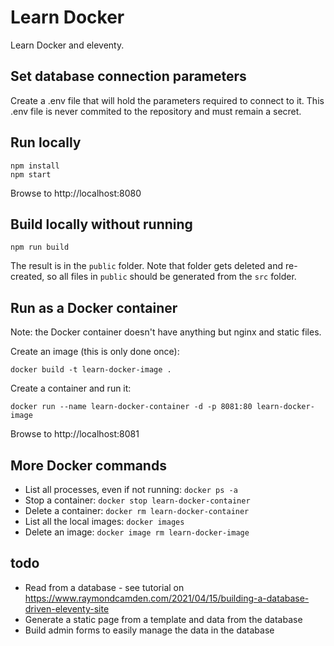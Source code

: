 # Learn Docker
Learn Docker and eleventy.

## Set database connection parameters
Create a .env file that will hold the parameters required to connect to it.
This .env file is never commited to the repository and must remain a secret.

## Run locally
```shell
npm install
npm start
```

Browse to http://localhost:8080

## Build locally without running
```shell
npm run build
```

The result is in the `public` folder. Note that folder gets deleted and re-created, so all files in `public` should be generated from the `src` folder.

## Run as a Docker container
Note: the Docker container doesn't have anything but nginx and static files.

Create an image (this is only done once):

```shell
docker build -t learn-docker-image .
```

Create a container and run it:

```shell
docker run --name learn-docker-container -d -p 8081:80 learn-docker-image
```

Browse to http://localhost:8081

## More Docker commands

- List all processes, even if not running: `docker ps -a`
- Stop a container: `docker stop learn-docker-container`
- Delete a container: `docker rm learn-docker-container`
- List all the local images: `docker images`
- Delete an image: `docker image rm learn-docker-image`

## todo
- Read from a database - see tutorial on https://www.raymondcamden.com/2021/04/15/building-a-database-driven-eleventy-site
- Generate a static page from a template and data from the database
- Build admin forms to easily manage the data in the database
